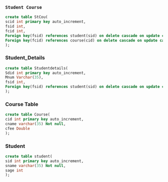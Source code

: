 ### `Student Course`
```sql
create table StCou(
scid int primary key auto_increment,
fsid int,
fcid int,
Foreign key(fsid) references student(sid) on delete cascade on update cascade,
Foreign key(fcid) references course(cid) on delete cascade on update cascade
);
```

### Student_Details
```sql
create table Studentdetails(
Sdid int primary key auto_increment,
Mnum Varchar(35),
fsid int,
Foreign key(fsid) references student(sid) on delete cascade on update cascade
);
```

### Course Table
```sql
create table Course(
cid int primary key auto_increment,
cname varchar(35) Not null,
cfee Double
);
```

### Student
```sql
create table student(
sid int primary key auto_increment,
sname varchar(35) Not null,
sage int
);
```
